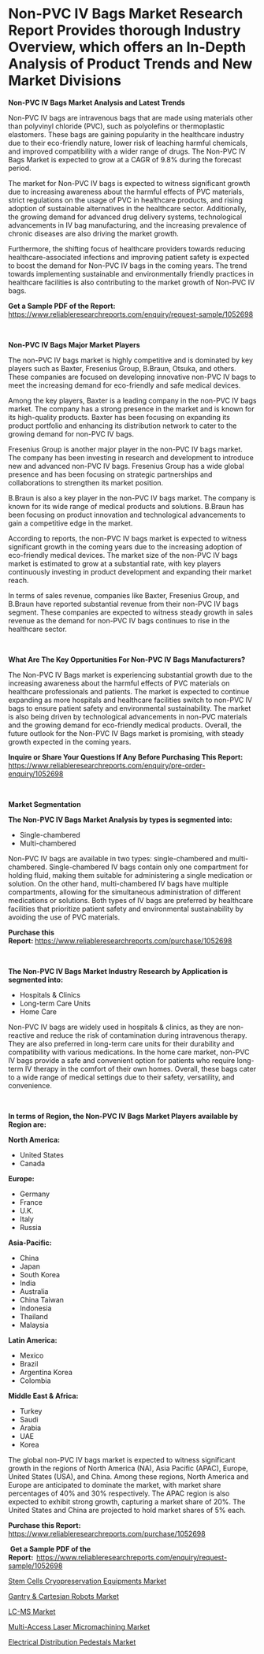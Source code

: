 <p><h1>Non-PVC IV Bags Market Research Report Provides thorough Industry Overview, which offers an In-Depth Analysis of Product Trends and New Market Divisions</h1></p><p><strong>Non-PVC IV Bags Market Analysis and Latest Trends</strong></p>
<p><p>Non-PVC IV bags are intravenous bags that are made using materials other than polyvinyl chloride (PVC), such as polyolefins or thermoplastic elastomers. These bags are gaining popularity in the healthcare industry due to their eco-friendly nature, lower risk of leaching harmful chemicals, and improved compatibility with a wider range of drugs. The Non-PVC IV Bags Market is expected to grow at a CAGR of 9.8% during the forecast period.</p><p>The market for Non-PVC IV bags is expected to witness significant growth due to increasing awareness about the harmful effects of PVC materials, strict regulations on the usage of PVC in healthcare products, and rising adoption of sustainable alternatives in the healthcare sector. Additionally, the growing demand for advanced drug delivery systems, technological advancements in IV bag manufacturing, and the increasing prevalence of chronic diseases are also driving the market growth.</p><p>Furthermore, the shifting focus of healthcare providers towards reducing healthcare-associated infections and improving patient safety is expected to boost the demand for Non-PVC IV bags in the coming years. The trend towards implementing sustainable and environmentally friendly practices in healthcare facilities is also contributing to the market growth of Non-PVC IV bags.</p></p>
<p><strong>Get a Sample PDF of the Report:&nbsp;</strong> <a href="https://www.reliableresearchreports.com/enquiry/request-sample/1052698">https://www.reliableresearchreports.com/enquiry/request-sample/1052698</a></p>
<p>&nbsp;</p>
<p><strong>Non-PVC IV Bags Major Market Players</strong></p>
<p><p>The non-PVC IV bags market is highly competitive and is dominated by key players such as Baxter, Fresenius Group, B.Braun, Otsuka, and others. These companies are focused on developing innovative non-PVC IV bags to meet the increasing demand for eco-friendly and safe medical devices.</p><p>Among the key players, Baxter is a leading company in the non-PVC IV bags market. The company has a strong presence in the market and is known for its high-quality products. Baxter has been focusing on expanding its product portfolio and enhancing its distribution network to cater to the growing demand for non-PVC IV bags.</p><p>Fresenius Group is another major player in the non-PVC IV bags market. The company has been investing in research and development to introduce new and advanced non-PVC IV bags. Fresenius Group has a wide global presence and has been focusing on strategic partnerships and collaborations to strengthen its market position.</p><p>B.Braun is also a key player in the non-PVC IV bags market. The company is known for its wide range of medical products and solutions. B.Braun has been focusing on product innovation and technological advancements to gain a competitive edge in the market.</p><p>According to reports, the non-PVC IV bags market is expected to witness significant growth in the coming years due to the increasing adoption of eco-friendly medical devices. The market size of the non-PVC IV bags market is estimated to grow at a substantial rate, with key players continuously investing in product development and expanding their market reach.</p><p>In terms of sales revenue, companies like Baxter, Fresenius Group, and B.Braun have reported substantial revenue from their non-PVC IV bags segment. These companies are expected to witness steady growth in sales revenue as the demand for non-PVC IV bags continues to rise in the healthcare sector.</p></p>
<p>&nbsp;</p>
<p><strong>What Are The Key Opportunities For Non-PVC IV Bags Manufacturers?</strong></p>
<p><p>The Non-PVC IV Bags market is experiencing substantial growth due to the increasing awareness about the harmful effects of PVC materials on healthcare professionals and patients. The market is expected to continue expanding as more hospitals and healthcare facilities switch to non-PVC IV bags to ensure patient safety and environmental sustainability. The market is also being driven by technological advancements in non-PVC materials and the growing demand for eco-friendly medical products. Overall, the future outlook for the Non-PVC IV Bags market is promising, with steady growth expected in the coming years.</p></p>
<p><strong>Inquire or Share Your Questions If Any Before Purchasing This Report:</strong> <a href="https://www.reliableresearchreports.com/enquiry/pre-order-enquiry/1052698">https://www.reliableresearchreports.com/enquiry/pre-order-enquiry/1052698</a></p>
<p>&nbsp;</p>
<p><strong>Market Segmentation</strong></p>
<p><strong>The Non-PVC IV Bags Market Analysis by types is segmented into:</strong></p>
<p><ul><li>Single-chambered</li><li>Multi-chambered</li></ul></p>
<p><p>Non-PVC IV bags are available in two types: single-chambered and multi-chambered. Single-chambered IV bags contain only one compartment for holding fluid, making them suitable for administering a single medication or solution. On the other hand, multi-chambered IV bags have multiple compartments, allowing for the simultaneous administration of different medications or solutions. Both types of IV bags are preferred by healthcare facilities that prioritize patient safety and environmental sustainability by avoiding the use of PVC materials.</p></p>
<p><strong>Purchase this Report:&nbsp;</strong><a href="https://www.reliableresearchreports.com/purchase/1052698">https://www.reliableresearchreports.com/purchase/1052698</a></p>
<p>&nbsp;</p>
<p><strong>The Non-PVC IV Bags Market Industry Research by Application is segmented into:</strong></p>
<p><ul><li>Hospitals & Clinics</li><li>Long-term Care Units</li><li>Home Care</li></ul></p>
<p><p>Non-PVC IV bags are widely used in hospitals & clinics, as they are non-reactive and reduce the risk of contamination during intravenous therapy. They are also preferred in long-term care units for their durability and compatibility with various medications. In the home care market, non-PVC IV bags provide a safe and convenient option for patients who require long-term IV therapy in the comfort of their own homes. Overall, these bags cater to a wide range of medical settings due to their safety, versatility, and convenience.</p></p>
<p>&nbsp;</p>
<p><strong>In terms of Region, the Non-PVC IV Bags Market Players available by Region are:</strong></p>
<p>
    <p> <strong> North America: </strong>
        <ul>
            <li>United States</li>
            <li>Canada</li>
        </ul>
        </p> 
    <p> <strong> Europe: </strong>
        <ul>
            <li>Germany</li>
            <li>France</li>
            <li>U.K.</li>
            <li>Italy</li>
            <li>Russia</li>
        </ul>
        </p> 
    <p> <strong> Asia-Pacific: </strong>
        <ul>
            <li>China</li>
            <li>Japan</li>
            <li>South Korea</li>
            <li>India</li>
            <li>Australia</li>
            <li>China Taiwan</li>
            <li>Indonesia</li>
            <li>Thailand</li>
            <li>Malaysia</li>
        </ul>
        </p> 
    <p> <strong> Latin America: </strong>
        <ul>
            <li>Mexico</li>
            <li>Brazil</li>
            <li>Argentina Korea</li>
            <li>Colombia</li>
        </ul>
        </p> 
    <p> <strong> Middle East & Africa: </strong>
        <ul>
            <li>Turkey</li>
            <li>Saudi</li>
            <li>Arabia</li>
            <li>UAE</li>
            <li>Korea</li>
        </ul>
    </p>
    </p>
<p><p>The global non-PVC IV bags market is expected to witness significant growth in the regions of North America (NA), Asia Pacific (APAC), Europe, United States (USA), and China. Among these regions, North America and Europe are anticipated to dominate the market, with market share percentages of 40% and 30% respectively. The APAC region is also expected to exhibit strong growth, capturing a market share of 20%. The United States and China are projected to hold market shares of 5% each.</p></p>
<p><strong>Purchase this Report: </strong><a href="https://www.reliableresearchreports.com/purchase/1052698">https://www.reliableresearchreports.com/purchase/1052698</a></p>
<p>&nbsp;<strong>Get a Sample PDF of the Report:&nbsp;&nbsp;</strong><a href="https://www.reliableresearchreports.com/enquiry/request-sample/1052698">https://www.reliableresearchreports.com/enquiry/request-sample/1052698</a></p>
<p><strong></strong></p>
<p><p><a href="https://medium.com/@stephenwilson4547/decoding-stem-cells-cryopreservation-equipments-market-metrics-market-share-trends-and-growth-c5c4bf14a32c">Stem Cells Cryopreservation Equipments Market</a></p><p><a href="https://medium.com/@stephenwilson4547/gantry-amp-cartesian-robots-market-insight-market-trends-growth-forecasted-from-2024-to-2031-feee972dca59">Gantry & Cartesian Robots Market</a></p><p><a href="https://medium.com/@stephenwilson4547/lc-ms-market-comprehensive-assessment-by-type-application-and-geography-0230bcf279d7">LC-MS Market</a></p><p><a href="https://medium.com/@stephenwilson4547/multi-access-laser-micromachining-market-trends-and-market-analysis-forecasted-for-period-2024-2031-c33736be2103">Multi-Access Laser Micromachining Market</a></p><p><a href="https://medium.com/@stephenwilson4547/electrical-distribution-pedestals-market-competitive-analysis-market-trends-and-forecast-to-2031-fc9519a1fbf1">Electrical Distribution Pedestals Market</a></p></p>